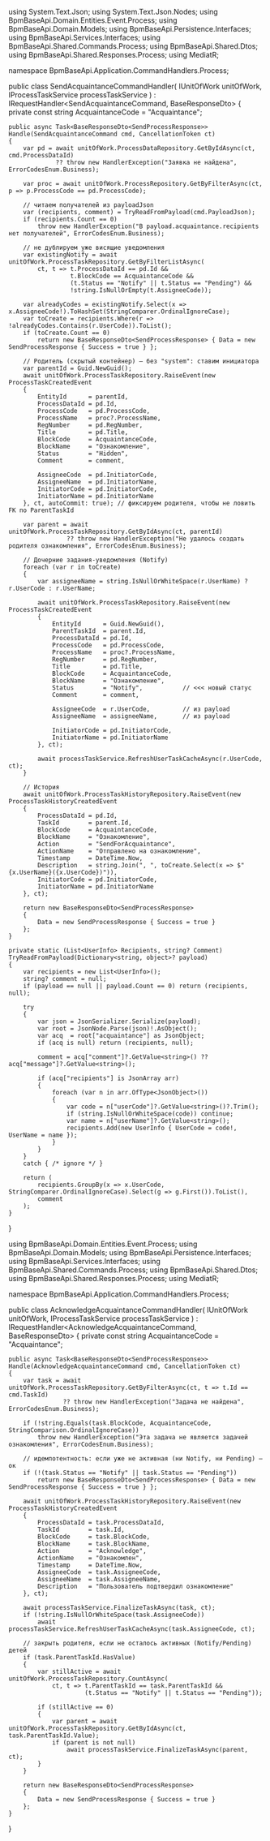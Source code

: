 using System.Text.Json;
using System.Text.Json.Nodes;
using BpmBaseApi.Domain.Entities.Event.Process;
using BpmBaseApi.Domain.Models;
using BpmBaseApi.Persistence.Interfaces;
using BpmBaseApi.Services.Interfaces;
using BpmBaseApi.Shared.Commands.Process;
using BpmBaseApi.Shared.Dtos;
using BpmBaseApi.Shared.Responses.Process;
using MediatR;

namespace BpmBaseApi.Application.CommandHandlers.Process;

public class SendAcquaintanceCommandHandler(
    IUnitOfWork unitOfWork,
    IProcessTaskService processTaskService
) : IRequestHandler<SendAcquaintanceCommand, BaseResponseDto<SendProcessResponse>>
{
    private const string AcquaintanceCode = "Acquaintance";

    public async Task<BaseResponseDto<SendProcessResponse>> Handle(SendAcquaintanceCommand cmd, CancellationToken ct)
    {
        var pd = await unitOfWork.ProcessDataRepository.GetByIdAsync(ct, cmd.ProcessDataId)
                 ?? throw new HandlerException("Заявка не найдена", ErrorCodesEnum.Business);

        var proc = await unitOfWork.ProcessRepository.GetByFilterAsync(ct, p => p.ProcessCode == pd.ProcessCode);

        // читаем получателей из payloadJson
        var (recipients, comment) = TryReadFromPayload(cmd.PayloadJson);
        if (recipients.Count == 0)
            throw new HandlerException("В payload.acquaintance.recipients нет получателей", ErrorCodesEnum.Business);

        // не дублируем уже висящие уведомления
        var existingNotify = await unitOfWork.ProcessTaskRepository.GetByFilterListAsync(
            ct, t => t.ProcessDataId == pd.Id &&
                     t.BlockCode == AcquaintanceCode &&
                     (t.Status == "Notify" || t.Status == "Pending") &&
                     !string.IsNullOrEmpty(t.AssigneeCode));

        var alreadyCodes = existingNotify.Select(x => x.AssigneeCode!).ToHashSet(StringComparer.OrdinalIgnoreCase);
        var toCreate = recipients.Where(r => !alreadyCodes.Contains(r.UserCode)).ToList();
        if (toCreate.Count == 0)
            return new BaseResponseDto<SendProcessResponse> { Data = new SendProcessResponse { Success = true } };

        // Родитель (скрытый контейнер) — без "system": ставим инициатора
        var parentId = Guid.NewGuid();
        await unitOfWork.ProcessTaskRepository.RaiseEvent(new ProcessTaskCreatedEvent
        {
            EntityId      = parentId,
            ProcessDataId = pd.Id,
            ProcessCode   = pd.ProcessCode,
            ProcessName   = proc?.ProcessName,
            RegNumber     = pd.RegNumber,
            Title         = pd.Title,
            BlockCode     = AcquaintanceCode,
            BlockName     = "Ознакомление",
            Status        = "Hidden",
            Comment       = comment,

            AssigneeCode  = pd.InitiatorCode,
            AssigneeName  = pd.InitiatorName,
            InitiatorCode = pd.InitiatorCode,
            InitiatorName = pd.InitiatorName
        }, ct, autoCommit: true); // фиксируем родителя, чтобы не ловить FK по ParentTaskId

        var parent = await unitOfWork.ProcessTaskRepository.GetByIdAsync(ct, parentId)
                    ?? throw new HandlerException("Не удалось создать родителя ознакомления", ErrorCodesEnum.Business);

        // Дочерние задания-уведомления (Notify)
        foreach (var r in toCreate)
        {
            var assigneeName = string.IsNullOrWhiteSpace(r.UserName) ? r.UserCode : r.UserName;

            await unitOfWork.ProcessTaskRepository.RaiseEvent(new ProcessTaskCreatedEvent
            {
                EntityId      = Guid.NewGuid(),
                ParentTaskId  = parent.Id,
                ProcessDataId = pd.Id,
                ProcessCode   = pd.ProcessCode,
                ProcessName   = proc?.ProcessName,
                RegNumber     = pd.RegNumber,
                Title         = pd.Title,
                BlockCode     = AcquaintanceCode,
                BlockName     = "Ознакомление",
                Status        = "Notify",           // <<< новый статус
                Comment       = comment,

                AssigneeCode  = r.UserCode,         // из payload
                AssigneeName  = assigneeName,       // из payload

                InitiatorCode = pd.InitiatorCode,
                InitiatorName = pd.InitiatorName
            }, ct);

            await processTaskService.RefreshUserTaskCacheAsync(r.UserCode, ct);
        }

        // История
        await unitOfWork.ProcessTaskHistoryRepository.RaiseEvent(new ProcessTaskHistoryCreatedEvent
        {
            ProcessDataId = pd.Id,
            TaskId        = parent.Id,
            BlockCode     = AcquaintanceCode,
            BlockName     = "Ознакомление",
            Action        = "SendForAcquaintance",
            ActionName    = "Отправлено на ознакомление",
            Timestamp     = DateTime.Now,
            Description   = string.Join(", ", toCreate.Select(x => $"{x.UserName}({x.UserCode})")),
            InitiatorCode = pd.InitiatorCode,
            InitiatorName = pd.InitiatorName
        }, ct);

        return new BaseResponseDto<SendProcessResponse>
        {
            Data = new SendProcessResponse { Success = true }
        };
    }

    private static (List<UserInfo> Recipients, string? Comment) TryReadFromPayload(Dictionary<string, object>? payload)
    {
        var recipients = new List<UserInfo>();
        string? comment = null;
        if (payload == null || payload.Count == 0) return (recipients, null);

        try
        {
            var json = JsonSerializer.Serialize(payload);
            var root = JsonNode.Parse(json)!.AsObject();
            var acq  = root["acquaintance"] as JsonObject;
            if (acq is null) return (recipients, null);

            comment = acq["comment"]?.GetValue<string>() ?? acq["message"]?.GetValue<string>();

            if (acq["recipients"] is JsonArray arr)
            {
                foreach (var n in arr.OfType<JsonObject>())
                {
                    var code = n["userCode"]?.GetValue<string>()?.Trim();
                    if (string.IsNullOrWhiteSpace(code)) continue;
                    var name = n["userName"]?.GetValue<string>();
                    recipients.Add(new UserInfo { UserCode = code!, UserName = name });
                }
            }
        }
        catch { /* ignore */ }

        return (
            recipients.GroupBy(x => x.UserCode, StringComparer.OrdinalIgnoreCase).Select(g => g.First()).ToList(),
            comment
        );
    }
}




using BpmBaseApi.Domain.Entities.Event.Process;
using BpmBaseApi.Domain.Models;
using BpmBaseApi.Persistence.Interfaces;
using BpmBaseApi.Services.Interfaces;
using BpmBaseApi.Shared.Commands.Process;
using BpmBaseApi.Shared.Dtos;
using BpmBaseApi.Shared.Responses.Process;
using MediatR;

namespace BpmBaseApi.Application.CommandHandlers.Process;

public class AcknowledgeAcquaintanceCommandHandler(
    IUnitOfWork unitOfWork,
    IProcessTaskService processTaskService
) : IRequestHandler<AcknowledgeAcquaintanceCommand, BaseResponseDto<SendProcessResponse>>
{
    private const string AcquaintanceCode = "Acquaintance";

    public async Task<BaseResponseDto<SendProcessResponse>> Handle(AcknowledgeAcquaintanceCommand cmd, CancellationToken ct)
    {
        var task = await unitOfWork.ProcessTaskRepository.GetByFilterAsync(ct, t => t.Id == cmd.TaskId)
                   ?? throw new HandlerException("Задача не найдена", ErrorCodesEnum.Business);

        if (!string.Equals(task.BlockCode, AcquaintanceCode, StringComparison.OrdinalIgnoreCase))
            throw new HandlerException("Эта задача не является задачей ознакомления", ErrorCodesEnum.Business);

        // идемпотентность: если уже не активная (ни Notify, ни Pending) — ок
        if (!(task.Status == "Notify" || task.Status == "Pending"))
            return new BaseResponseDto<SendProcessResponse> { Data = new SendProcessResponse { Success = true } };

        await unitOfWork.ProcessTaskHistoryRepository.RaiseEvent(new ProcessTaskHistoryCreatedEvent
        {
            ProcessDataId = task.ProcessDataId,
            TaskId        = task.Id,
            BlockCode     = task.BlockCode,
            BlockName     = task.BlockName,
            Action        = "Acknowledge",
            ActionName    = "Ознакомлен",
            Timestamp     = DateTime.Now,
            AssigneeCode  = task.AssigneeCode,
            AssigneeName  = task.AssigneeName,
            Description   = "Пользователь подтвердил ознакомление"
        }, ct);

        await processTaskService.FinalizeTaskAsync(task, ct);
        if (!string.IsNullOrWhiteSpace(task.AssigneeCode))
            await processTaskService.RefreshUserTaskCacheAsync(task.AssigneeCode, ct);

        // закрыть родителя, если не осталось активных (Notify/Pending) детей
        if (task.ParentTaskId.HasValue)
        {
            var stillActive = await unitOfWork.ProcessTaskRepository.CountAsync(
                ct, t => t.ParentTaskId == task.ParentTaskId &&
                         (t.Status == "Notify" || t.Status == "Pending"));

            if (stillActive == 0)
            {
                var parent = await unitOfWork.ProcessTaskRepository.GetByIdAsync(ct, task.ParentTaskId.Value);
                if (parent is not null)
                    await processTaskService.FinalizeTaskAsync(parent, ct);
            }
        }

        return new BaseResponseDto<SendProcessResponse>
        {
            Data = new SendProcessResponse { Success = true }
        };
    }
}
